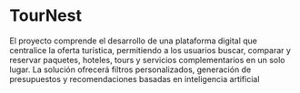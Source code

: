 # TourNest
El proyecto comprende el desarrollo de una plataforma digital que centralice la oferta turística, permitiendo a los usuarios buscar, comparar y reservar paquetes, hoteles, tours y servicios complementarios en un solo lugar. La solución ofrecerá filtros personalizados, generación de presupuestos y recomendaciones basadas en inteligencia artificial
